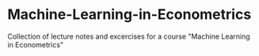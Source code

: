 # Machine-Learning-in-Econometrics
Collection of lecture notes and excercises for a course "Machine Learning in Econometrics"
